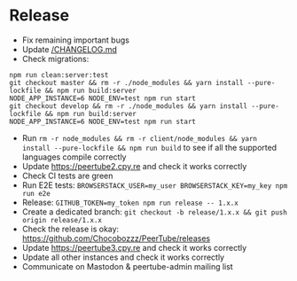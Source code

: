 # Release

 * Fix remaining important bugs
 * Update [/CHANGELOG.md](/CHANGELOG.md)
 * Check migrations:
```
npm run clean:server:test
git checkout master && rm -r ./node_modules && yarn install --pure-lockfile && npm run build:server
NODE_APP_INSTANCE=6 NODE_ENV=test npm run start
git checkout develop && rm -r ./node_modules && yarn install --pure-lockfile && npm run build:server
NODE_APP_INSTANCE=6 NODE_ENV=test npm run start
```
 * Run `rm -r node_modules && rm -r client/node_modules && yarn install --pure-lockfile && npm run build` to see if all the supported languages compile correctly
 * Update https://peertube2.cpy.re and check it works correctly
 * Check CI tests are green
 * Run E2E tests: `BROWSERSTACK_USER=my_user BROWSERSTACK_KEY=my_key npm run e2e`
 * Release: `GITHUB_TOKEN=my_token npm run release -- 1.x.x`
 * Create a dedicated branch: `git checkout -b release/1.x.x && git push origin release/1.x.x`
 * Check the release is okay: https://github.com/Chocobozzz/PeerTube/releases
 * Update https://peertube3.cpy.re and check it works correctly
 * Update all other instances and check it works correctly
 * Communicate on Mastodon & peertube-admin mailing list
